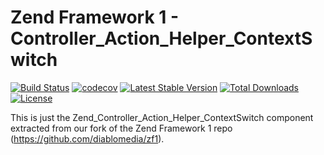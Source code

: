 Zend Framework 1 - Controller_Action_Helper_ContextSwitch
============================
[![Build Status](https://travis-ci.com/diablomedia/zf1-controller-action-helper-contextswitch.svg?branch=master)](https://travis-ci.com/diablomedia/zf1-controller-action-helper-contextswitch)
[![codecov](https://codecov.io/gh/diablomedia/zf1-controller-action-helper-contextswitch/branch/master/graph/badge.svg)](https://codecov.io/gh/diablomedia/zf1-controller-action-helper-contextswitch)
[![Latest Stable Version](https://poser.pugx.org/diablomedia/zendframework1-controller-action-helper-contextswitch/v/stable)](https://packagist.org/packages/diablomedia/zendframework1-controller-action-helper-contextswitch)
[![Total Downloads](https://poser.pugx.org/diablomedia/zendframework1-controller-action-helper-contextswitch/downloads)](https://packagist.org/packages/diablomedia/zendframework1-controller-action-helper-contextswitch)
[![License](https://poser.pugx.org/diablomedia/zendframework1-controller-action-helper-contextswitch/license)](https://packagist.org/packages/diablomedia/zendframework1-controller-action-helper-contextswitch)

This is just the Zend_Controller_Action_Helper_ContextSwitch component extracted from our fork of the Zend Framework 1 repo (https://github.com/diablomedia/zf1).
